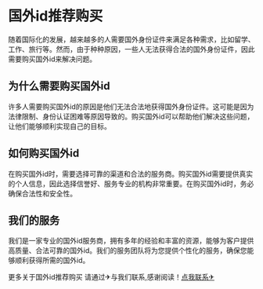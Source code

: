# 国外id推荐购买

随着国际化的发展，越来越多的人需要国外身份证件来满足各种需求，比如留学、工作、旅行等。然而，由于种种原因，一些人无法获得合法的国外身份证件，因此需要购买国外id来解决问题。

## 为什么需要购买国外id

许多人需要购买国外id的原因是他们无法合法地获得国外身份证件。这可能是因为法律限制、身份认证困难等原因导致的。购买国外id可以帮助他们解决这些问题，让他们能够顺利实现自己的目标。

## 如何购买国外id

在购买国外id时，需要选择可靠的渠道和合法的服务商。购买国外id需要提供真实的个人信息，因此选择信誉好、服务专业的机构非常重要。在购买国外id时，务必确保合法性和安全性。

## 我们的服务

我们是一家专业的国外id服务商，拥有多年的经验和丰富的资源，能够为客户提供高质量、合法可靠的国外id。我们的服务团队将为您提供个性化的服务，确保您能够顺利获得所需的国外id。

更多关于国外id推荐购买 请通过✈与我们联系,感谢阅读！[点我联系✈](https://pro.G208.com)